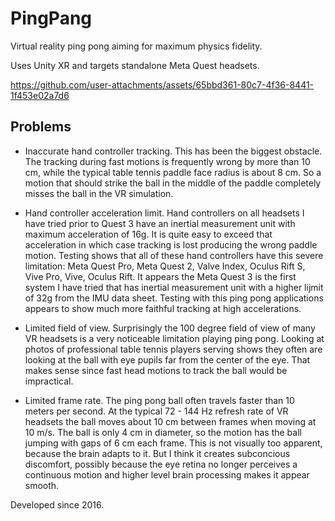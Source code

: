 # PingPang
Virtual reality ping pong aiming for maximum physics fidelity.

Uses Unity XR and targets standalone Meta Quest headsets.

https://github.com/user-attachments/assets/65bbd361-80c7-4f36-8441-1f453e02a7d6

## Problems

- Inaccurate hand controller tracking.  This has been the biggest obstacle.  The tracking during fast motions is frequently wrong by more than 10 cm, while the typical table tennis paddle face radius is about 8 cm.  So a motion that should strike the ball in the middle of the paddle completely misses the ball in the VR simulation.

- Hand controller acceleration limit.  Hand controllers on all headsets I have tried prior to Quest 3 have an inertial measurement unit with maximum acceleration of 16g.  It is quite easy to exceed that acceleration in which case tracking is lost producing the wrong paddle motion.  Testing shows that all of these hand controllers have this severe limitation: Meta Quest Pro, Meta Quest 2, Valve Index, Oculus Rift S, Vive Pro, Vive, Oculus Rift.  It appears the Meta Quest 3 is the first system I have tried that has inertial measurement unit with a higher lijmit of 32g from the IMU data sheet.  Testing with this ping pong applications appears to show much more faithful tracking at high accelerations.

- Limited field of view.  Surprisingly the 100 degree field of view of many VR headsets is a very noticeable limitation playing ping pong.  Looking at photos of professional table tennis players serving shows they often are looking at the ball with eye pupils far from the center of the eye.  That makes sense since fast head motions to track the ball would be impractical.

- Limited frame rate.  The ping pong ball often travels faster than 10 meters per second.  At the typical 72 - 144 Hz refresh rate of VR headsets the ball moves about 10 cm between frames when moving at 10 m/s.  The ball is only 4 cm in diameter, so the motion has the ball jumping with gaps of 6 cm each frame.  This is not visually too apparent, because the brain adapts to it.  But I think it creates subconcious discomfort, possibly because the eye retina no longer perceives a continuous motion and higher level brain processing makes it appear smooth.

Developed since 2016.
